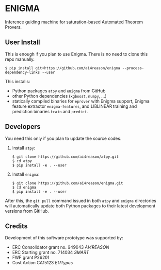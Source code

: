 # **ENIGMA** #

Inference guiding machine for saturation-based Automated Theorem Provers.

## User Install

This is enough if you plan to use Enigma.  There is no need to clone this
repo manually.

```console
$ pip install git+https://github.com/ai4reason/enigma --process-dependency-links --user
```

This installs:

* Python packages `atpy` and `enigma` from GitHub
* other Python dependencies (`xgboost`, `numpy`, ...)
* statically compiled binaries for `eprover` with Enigma support, Enigma
  feature extractor `enigma-features`, and LIBLINEAR training and prediction
  binaries `train` and `predict`.

## Developers

You need this only if you plan to update the source codes.

1. Install `atpy`:

   ```console
   $ git clone https://github.com/ai4reason/atpy.git
   $ cd atpy
   $ pip install -e . --user
   ```

2. Install `enigma`:

   ```console
   $ git clone https://github.com/ai4reason/enigma.git
   $ cd enigma
   $ pip install -e . --user
   ```

After this, the `git pull` command issued in both `atpy` and `enigma`
directories will automatically update both Python packages to their latest
development versions from GitHub.

## Credits

Development of this software prototype was supported by: 

+ ERC Consolidator grant no. 649043 *AI4REASON*
+ ERC Starting grant no. 714034 *SMART*
+ FWF grant P26201
+ Cost Action CA15123 *EUTypes*


